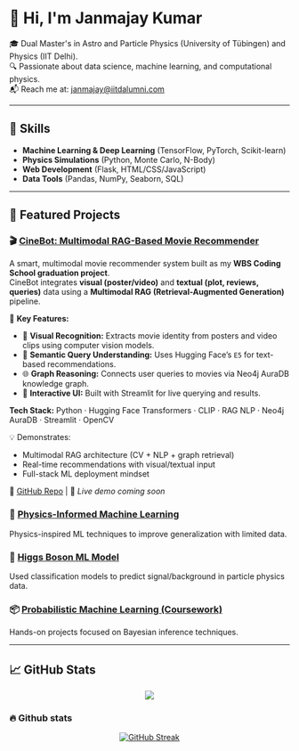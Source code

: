 # 👋 Hi, I'm Janmajay Kumar

🎓 Dual Master's in Astro and Particle Physics (University of Tübingen) and Physics (IIT Delhi).  
🔍 Passionate about data science, machine learning, and computational physics.  
📬 Reach me at: janmajay@iitdalumni.com

---

## 🚀 Skills
- **Machine Learning & Deep Learning** (TensorFlow, PyTorch, Scikit-learn)
- **Physics Simulations** (Python, Monte Carlo, N-Body)
- **Web Development** (Flask, HTML/CSS/JavaScript)
- **Data Tools** (Pandas, NumPy, Seaborn, SQL)

---

## 💼 Featured Projects
### 🎬 [CineBot: Multimodal RAG-Based Movie Recommender](https://github.com/QED137/CineBot)

A smart, multimodal movie recommender system built as my **WBS Coding School graduation project**.  
CineBot integrates **visual (poster/video)** and **textual (plot, reviews, queries)** data using a **Multimodal RAG (Retrieval-Augmented Generation)** pipeline.

🚀 **Key Features:**
- 🎥 **Visual Recognition:** Extracts movie identity from posters and video clips using computer vision models.
- 🧠 **Semantic Query Understanding:** Uses Hugging Face’s `E5` for text-based recommendations.
- 🌐 **Graph Reasoning:** Connects user queries to movies via Neo4j AuraDB knowledge graph.
- 📲 **Interactive UI:** Built with Streamlit for live querying and results.

**Tech Stack:** Python · Hugging Face Transformers · CLIP · RAG NLP · Neo4j AuraDB · Streamlit · OpenCV

💡 Demonstrates:
- Multimodal RAG architecture (CV + NLP + graph retrieval)
- Real-time recommendations with visual/textual input
- Full-stack ML deployment mindset

🔗 [GitHub Repo](https://github.com/QED137/CineBot) | 🎥 *Live demo coming soon*




### 🧠 [Physics-Informed Machine Learning](https://github.com/QED137/PIML)
Physics-inspired ML techniques to improve generalization with limited data.

### 🔭 [Higgs Boson ML Model](https://github.com/QED137/HiggsBosonML)
Used classification models to predict signal/background in particle physics data.
<!--
### 🌐 [Full-Stack Job Board App](https://github.com/QED137/FlaskOnReplit)
Flask app with MySQL backend for job search and applications.  
🔗 [Live Demo](https://web-development-with-flask.onrender.com/)
-->
### 📦 [Probabilistic Machine Learning (Coursework)](https://github.com/QED137/Probabilistic-Machine-Learning)
Hands-on projects focused on Bayesian inference techniques.

---

## 📈 GitHub Stats

<p align="center">
  <img src="https://github-readme-streak-stats.herokuapp.com?user=QED137&theme=solarized-dark&border_radius=6" />
</p>


### :fire: Github stats
<div align="center">
<a href="https://git.io/streak-stats"><img src="https://github-readme-streak-stats.herokuapp.com?user=QED137&theme=solarized-dark&border_radius=6&card_width=700&card_height=200" alt="GitHub Streak" /></a>
</div>

  

